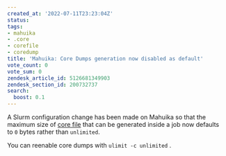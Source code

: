 ```yaml
---
created_at: '2022-07-11T23:23:04Z'
status:
tags:
- mahuika
- .core
- corefile
- coredump
title: 'Mahuika: Core Dumps generation now disabled as default'
vote_count: 0
vote_sum: 0
zendesk_article_id: 5126681349903
zendesk_section_id: 200732737
search:
  boost: 0.1
---
```


A Slurm configuration change has been made on Mahuika so that the 
maximum size of [core file](What_is_a_core_file.md) that
can be generated inside a job now defaults to `0` bytes rather
than `unlimited`.

You can reenable core dumps with `ulimit -c unlimited` .
